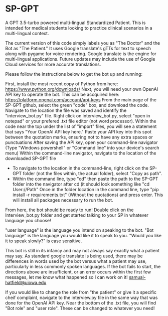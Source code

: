 # SP-GPT
A GPT 3.5-turbo powered multi-lingual Standardized Patient. This is intended for medical students looking to practice clinical scenarios in a multi-lingual context. 

The current version of this code simply labels you as "The Doctor" and the Bot as "The Patient."
It uses Google translate's gTTs for text to speech along with pygame for voice rendering. 
Google translate is the engine for multi-lingual applications. Future updates may include the use of Google Cloud services for more accurate translations. 

Please follow the instructions below to get the bot up and running:

First, install the most recent copy of Python from here: https://www.python.org/downloads/
Next, you will need your own OpenAI API key to operate the bot. This can be accquired here:  https://platform.openai.com/account/api-keys
From the main page of the SP-GPT github, select the green "code" box, and download the code. 
Navigate to the location the file was saved and identify the "interview_bot.py" file. 
Right click on interview_bot.py, select "open in notepad" or your prefered .txt file editor (not word processor).
Within the code near the top under the list of "import" files, you will see a statement that says "Your OpenAI API key here." 
Paste your API key into this spot between the quotation marks, ensuring not to have any extra spaces or punctuations
After saving the API key, open your command-line navigator (Type "Windows powershell" or "Command line" into your device's search menu)
Within the command-line navigator, navigate to the location of the downloaded SP-GPT file 
 - To navigate to the location in the command-line, right click on the SP-GPT folder (not the files within, the actual folder), select "Copy as path".
 - Within the command line, type "cd" then paste the path to the SP-GPT folder into the navigator after cd (it should look something like "cd User://Path"
Once in the folder location in the command line, type "pip install -r requirements.txt" (Without the quotations) and press enter. This will install all packages necessary to run the bot. 

From here, the bot should be ready to run! Double click on the Interview_bot.py folder and get started talking to your SP in whatever language you choose!

"user language" is the language you intend on speaking to the bot.
"Bot language" is the language you would like it to speak to you. 
"Would you like it to speak slowly?" is case sensitive. 

This bot is still in its infancy and may not always say exactly what a patient may say. 
As standard google translate is being used, there may be differences in words used by the bot versus what a patient may use, particularly in less commonly spoken languages. 
If the bot fails to start, the directions above are insufficient, or an error occurs within the first few messages, let me know what happened so I can work on it! samual-hatfield@uiowa.edu

If you would like to change the role from "the patient" or give it a specific cheif complaint, navigate to the interview.py file in the same way that was done for the OpenAI API key. 
Near the bottom of the .txt file, you will find "Bot role" and "user role". These can be changed to whatever you need!
